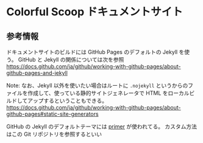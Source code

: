 # Colorful Scoop ドキュメントサイト

## 参考情報

ドキュメントサイトのビルドには GitHub Pages のデフォルトの Jekyll を使う。
GitHub と Jekyll の関係については次を参照 https://docs.github.com/ja/github/working-with-github-pages/about-github-pages-and-jekyll

Note: なお、Jekyll 以外を使いたい場合はルートに `.nojekyll` というからのファイルを作成して、使っている静的サイトジェネレータで HTML をローカルビルドしてアップするということもできる。 https://docs.github.com/ja/github/working-with-github-pages/about-github-pages#static-site-generators

GitHub の Jekyll のデフォルトテーマには [primer](https://github.com/pages-themes/primer) が使われてる。
カスタム方法はこの Git リポジトリを参照するといい